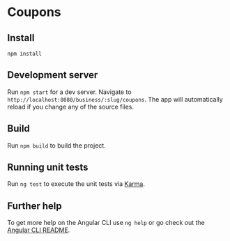 # Coupons

## Install

`npm install`

## Development server

Run `npm start` for a dev server. Navigate to `http://localhost:8080/business/:slug/coupons`. The app will automatically reload if you change any of the source files.

## Build

Run `npm build` to build the project.

## Running unit tests

Run `ng test` to execute the unit tests via [Karma](https://karma-runner.github.io).

## Further help

To get more help on the Angular CLI use `ng help` or go check out the [Angular CLI README](https://github.com/angular/angular-cli/blob/master/README.md).

